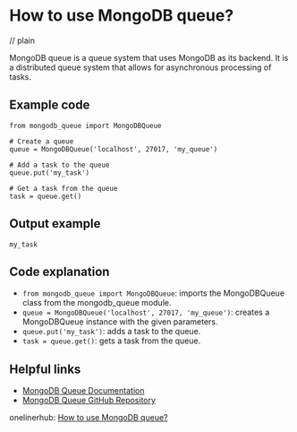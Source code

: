 # How to use MongoDB queue?
// plain

MongoDB queue is a queue system that uses MongoDB as its backend. It is a distributed queue system that allows for asynchronous processing of tasks.

## Example code

```
from mongodb_queue import MongoDBQueue

# Create a queue
queue = MongoDBQueue('localhost', 27017, 'my_queue')

# Add a task to the queue
queue.put('my_task')

# Get a task from the queue
task = queue.get()
```

## Output example

```
my_task
```

## Code explanation

- `from mongodb_queue import MongoDBQueue`: imports the MongoDBQueue class from the mongodb_queue module.
- `queue = MongoDBQueue('localhost', 27017, 'my_queue')`: creates a MongoDBQueue instance with the given parameters.
- `queue.put('my_task')`: adds a task to the queue.
- `task = queue.get()`: gets a task from the queue.

## Helpful links
- [MongoDB Queue Documentation](https://mongodb-queue.readthedocs.io/en/latest/)
- [MongoDB Queue GitHub Repository](https://github.com/mongodb-labs/mongodb-queue)

onelinerhub: [How to use MongoDB queue?](https://onelinerhub.com/mongodb/how-to-use-mongodb-queue)
